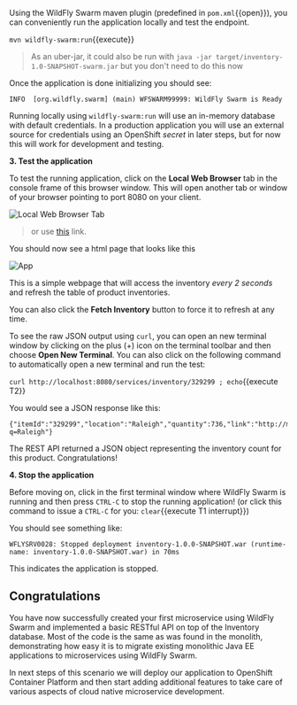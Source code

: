 Using the WildFly Swarm maven plugin (predefined in `pom.xml`{{open}}), you can conveniently run the application locally and test the endpoint.

`mvn wildfly-swarm:run`{{execute}}

> As an uber-jar, it could also be run with `java -jar target/inventory-1.0-SNAPSHOT-swarm.jar` but you don't need to do this now

Once the application is done initializing you should see:

```console
INFO  [org.wildfly.swarm] (main) WFSWARM99999: WildFly Swarm is Ready
```

Running locally using `wildfly-swarm:run` will use an in-memory database with default credentials. In a production application you
will use an external source for credentials using an OpenShift _secret_ in later steps, but for now this will work for development and
testing.

**3. Test the application**

To test the running application, click on the **Local Web Browser** tab in the console frame of this browser window. This will open another tab or window of your browser pointing to port 8080 on your client.

![Local Web Browser Tab](/redhat-middleware-workshops/assets/mono-to-micro-part-1/web-browser-tab.png)

> or use [this](https://[[HOST_SUBDOMAIN]]-8080-[[KATACODA_HOST]].environments.katacoda.com/) link.

You should now see a html page that looks like this

![App](/redhat-middleware-workshops/assets/mono-to-micro-part-1/app.png)

This is a simple webpage that will access the inventory *every 2 seconds* and refresh the table of product inventories.

You can also click the **Fetch Inventory** button to force it to refresh at any time.

To see the raw JSON output using `curl`, you can open an new terminal window by clicking on the plus (+)
icon on the terminal toolbar and then  choose **Open New Terminal**. You can also click on the following
command to automatically open a new terminal and run the test:

`curl http://localhost:8080/services/inventory/329299 ; echo`{{execute T2}}

You would see a JSON response like this:

```
{"itemId":"329299","location":"Raleigh","quantity":736,"link":"http://maps.google.com/?q=Raleigh"}
```

The REST API returned a JSON object representing the inventory count for this product. Congratulations!

**4. Stop the application**

Before moving on, click in the first terminal window where WildFly Swarm is running
and then press `CTRL-C` to stop the running application! (or click this command to issue
a `CTRL-C` for you: `clear`{{execute T1 interrupt}})

You should see something like:

```console
WFLYSRV0028: Stopped deployment inventory-1.0.0-SNAPSHOT.war (runtime-name: inventory-1.0.0-SNAPSHOT.war) in 70ms
```

This indicates the application is stopped.

## Congratulations

You have now successfully created your first microservice using WildFly Swarm and implemented a basic RESTful
API on top of the Inventory database. Most of the code is the same as was found in the monolith, demonstrating how
easy it is to migrate existing monolithic Java EE applications to microservices using WildFly Swarm.

In next steps of this scenario we will deploy our application to OpenShift Container Platform and then start
adding additional features to take care of various aspects of cloud native microservice development.
